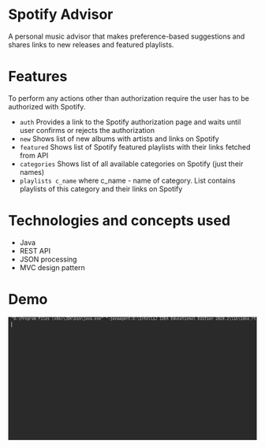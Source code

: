 # Spotify Advisor 
A personal music advisor that makes preference-based suggestions and shares links to new releases and featured playlists.
# Features
To perform any actions other than authorization require the user has to be authorized with Spotify.

- `auth` Provides a link to the Spotify authorization page and waits until user confirms or rejects the authorization
- `new` Shows list of new albums with artists and links on Spotify
- `featured` Shows list of Spotify featured playlists with their links fetched from API
- `categories` Shows list of all available categories on Spotify (just their names)
- `playlists c_name` where c_name - name of category. List contains playlists of this category and their links on Spotify
# Technologies and concepts used
- Java 
- REST API
- JSON processing 
- MVC design pattern
# Demo
![](spotify-advisor.gif)
